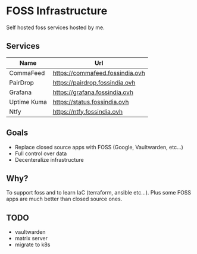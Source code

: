 # FOSS Infrastructure

Self hosted foss services hosted by me.

## Services

| Name | Url |
| --- | ---- |
| CommaFeed | https://commafeed.fossindia.ovh |
| PairDrop | https://pairdrop.fossindia.ovh |
| Grafana | https://grafana.fossindia.ovh |
| Uptime Kuma | https://status.fossindia.ovh |
| Ntfy | https://ntfy.fossindia.ovh |

## Goals

- Replace closed source apps with FOSS (Google, Vaultwarden, etc...)
- Full control over data
- Decenteralize infrastructure

## Why?

To support foss and to learn IaC (terraform, ansible etc...). Plus some FOSS
apps are much better than closed source ones.

## TODO

- vaultwarden
- matrix server
- migrate to k8s
